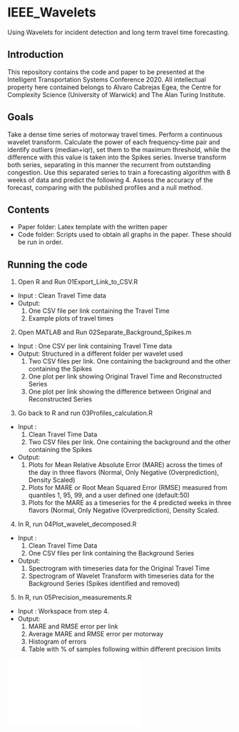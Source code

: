 # IEEE_Wavelets
Using Wavelets for incident detection and long term travel time forecasting.

## Introduction
This repository contains the code and paper to be presented at the Intelligent Transportation Systems Conference 2020.
All intellectual property here contained belongs to Alvaro Cabrejas Egea, the Centre for Complexity Science (University of Warwick) and The Alan Turing Institute.

## Goals
Take a dense time series of motorway travel times. 
Perform a continuous wavelet transform. 
Calculate the power of each frequency-time pair and identify outliers (median+iqr), set them to the maximum threshold, while the difference with this value is taken into the Spikes series.
Inverse transform both series, separating in this manner the recurrent from outstanding congestion.
Use this separated series to train a forecasting algorithm with 8 weeks of data and predict the following 4.
Assess the accuracy of the forecast, comparing with the published profiles and a null method.

## Contents
- Paper folder: Latex template with the written paper
- Code folder: Scripts used to obtain all graphs in the paper. These should be run in order.

## Running the code
1. Open R and Run 01Export_Link_to_CSV.R
  * Input : Clean Travel Time data
  * Output: 
    1. One CSV file per link containing the Travel Time
    2. Example plots of travel times
2. Open MATLAB and Run 02Separate_Background_Spikes.m
  * Input : One CSV per link containing Travel Time data
  * Output: Structured in a different folder per wavelet used
    1. Two CSV files per link. One containing the background and the other containing the Spikes
    2. One plot per link showing Original Travel Time and Reconstructed Series
    3. One plot per link showing the difference between Original and Reconstructed Series
3. Go back to R and run 03Profiles_calculation.R
  * Input : 
    1. Clean Travel Time Data
    2. Two CSV files per link. One containing the background and the other containing the Spikes
  * Output: 
    1. Plots for Mean Relative Absolute Error (MARE) across the times of the day in three flavors (Normal, Only Negative (Overprediction), Density Scaled)
    2. Plots for MARE or Root Mean Squared Error (RMSE) measured from quantiles 1, 95, 99, and a user defined one (default:50)
    3. Plots for the MARE as a timeseries for the 4 predicted weeks in three flavors (Normal, Only Negative (Overprediction), Density Scaled.
4. In R, run 04Plot_wavelet_decomposed.R
  * Input : 
    1. Clean Travel Time Data
    2. One CSV files per link containing the Background Series
  * Output: 
    1. Spectrogram with timeseries data for the Original Travel Time
    2. Spectrogram of Wavelet Transform with timeseries data for the Background Series (Spikes identified and removed)
5. In R, run 05Precision_measurements.R
  * Input : Workspace from step 4.
  * Output:
    1. MARE and RMSE error per link
    2. Average MARE and RMSE error per motorway
    3. Histogram of errors
    4. Table with % of samples following within different precision limits

![Alt](./paper/images/M6_daytime_8_12.pdf)
